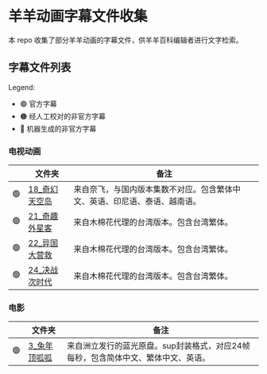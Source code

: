 # 羊羊动画字幕文件收集

本 repo 收集了部分羊羊动画的字幕文件，供羊羊百科编辑者进行文字检索。

## 字幕文件列表

Legend:

- 🟢 官方字幕
- 🟠 经人工校对的非官方字幕
- 🔴 机器生成的非官方字幕

### 电视动画

|     | 文件夹                                     | 备注                                                                       |
| --- | ------------------------------------------ | -------------------------------------------------------------------------- |
| 🟢  | [18\_奇幻天空岛](./电视动画/18_奇幻天空岛) | 来自奈飞，与国内版本集数不对应。包含繁体中文、英语、印尼语、泰语、越南语。 |
| 🟢  | [21\_奇趣外星客](./电视动画/21_奇趣外星客) | 来自木棉花代理的台湾版本。包含台湾繁体。                                   |
| 🟢  | [22\_异国大营救](./电视动画/22_异国大营救) | 来自木棉花代理的台湾版本。包含台湾繁体。                                   |
| 🟢  | [24\_决战次时代](./电视动画/24_决战次时代) | 来自木棉花代理的台湾版本。包含台湾繁体。                                   |

### 电影

|     | 文件夹                                     | 备注                                                                       |
| --- | ------------------------------------------ | -------------------------------------------------------------------------- |
| 🟢  | [3\_兔年顶呱呱](./电影/3_兔年顶呱呱/洲立蓝光) | 来自洲立发行的蓝光原盘。sup封装格式，对应24帧每秒，包含简体中文、繁体中文、英语。 |
